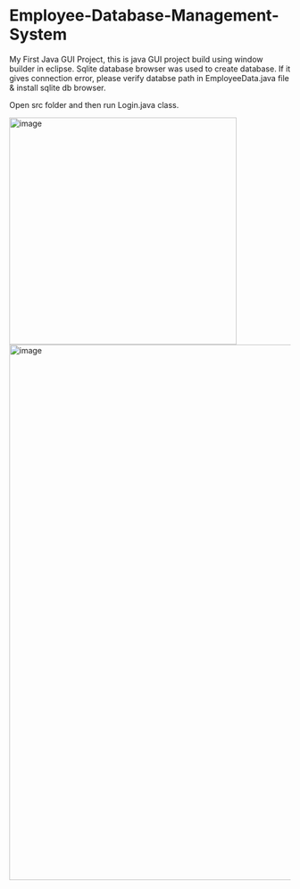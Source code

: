 # Employee-Database-Management-System
My First Java GUI Project, this is java GUI project build using window builder in eclipse.
Sqlite database browser was used to create database.
If it gives connection error, please verify databse path in EmployeeData.java file & install sqlite db browser.

Open src folder and then run Login.java class.





<img width="407" alt="image" src="https://user-images.githubusercontent.com/107146295/173231544-46772a5e-70c3-4556-b13b-efd9debfc658.png">
<img width="960" alt="image" src="https://user-images.githubusercontent.com/107146295/173231567-49ef324a-2264-4692-95d2-a5dfba056d5a.png">

